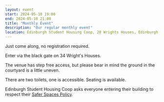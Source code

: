 ```yaml
---
layout: event
start: 2024-05-10 19:00
end: 2024-05-10 21:00
title: "Monthly Event"
description: "Our regular monthly event"
location: Edinburgh Student Housing Coop, 28 Wrights Houses, Edinburgh, EH10 4HR
---
```


Just come along, no registration required.

Enter via the black gate on 34 Wright's Houses.

The venue has step free access, but please bear in mind the ground in the courtyard is a little uneven.

There are two toilets, one is accessible. Seating is available.

Edinburgh Student Housing Coop asks everyone entering their building to respect their 
[Safer Spaces Policy](https://www.eshc.coop/about/safer-spaces-policy/).

